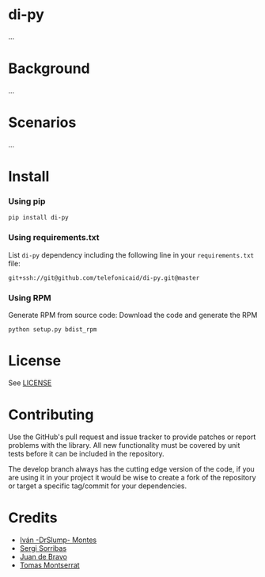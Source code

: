 # di-py

...

# Background

...

# Scenarios

...

# Install


### Using pip

```
pip install di-py
```

### Using requirements.txt

List `di-py` dependency including the following line in your `requirements.txt` file:

```
git+ssh://git@github.com/telefonicaid/di-py.git@master
```


### Using RPM

Generate RPM from source code: Download the code and generate the RPM

```
python setup.py bdist_rpm
```

# License

See [LICENSE](https://github.com/telefonicaid/di-py/blob/master/LICENSE)

# Contributing

Use the GitHub's pull request and issue tracker to provide patches or
report problems with the library. All new functionality must be covered
by unit tests before it can be included in the repository.

The develop branch always has the cutting edge version of the code, if
you are using it in your project it would be wise to create a fork of the
repository or target a specific tag/commit for your dependencies.


# Credits

- [Iván -DrSlump- Montes](https://github.com/drslump)
- [Sergi Sorribas](https://github.com/lerovitch)
- [Juan de Bravo](https://github.com/juandebravo)
- [Tomas Montserrat](https://github.com/tomas-mm)
